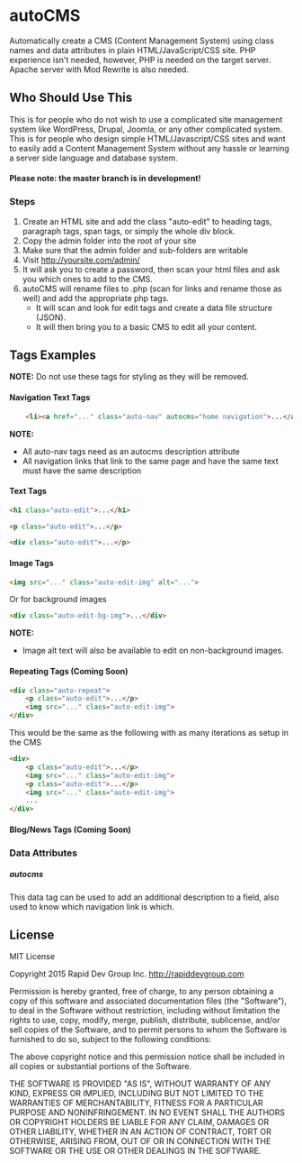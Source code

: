 # autoCMS
Automatically create a CMS (Content Management System) using class names and data attributes in plain HTML/JavaScript/CSS site. PHP experience isn't needed, however, PHP is needed on the target server. Apache server with Mod Rewrite is also needed.

## Who Should Use This
This is for people who do not wish to use a complicated site management system like WordPress, Drupal, Joomla, or any other complicated system. This is for people who design simple HTML/Javascript/CSS sites and want to easily add a Content Management System without any hassle or learning a server side language and database system.

#### Please note: the master branch is in development!


### Steps
1. Create an HTML site and add the class "auto-edit" to heading tags, paragraph tags, span tags, or simply the whole div block.
2. Copy the admin folder into the root of your site
3. Make sure that the admin folder and sub-folders are writable
4. Visit http://yoursite.com/admin/
5. It will ask you to create a password, then scan your html files and ask you which ones to add to the CMS.
6. autoCMS will rename files to .php (scan for links and rename those as well) and add the appropriate php tags.
    * It will scan and look for edit tags and create a data file structure (JSON).
    * It will then bring you to a basic CMS to edit all your content.


## Tags Examples

**NOTE:** Do not use these tags for styling as they will be removed.

#### Navigation Text Tags

```HTML
    <li><a href="..." class="auto-nav" autocms="home navigation">...</a>
```
**NOTE:**
* All auto-nav tags need as an autocms description attribute
* All navigation links that link to the same page and have the same text must have the same description


#### Text Tags

```HTML
<h1 class="auto-edit">...</h1>

<p class="auto-edit">...</p>

<div class="auto-edit">...</p>
```


#### Image Tags

```HTML
<img src="..." class="auto-edit-img" alt="...">
```
Or for background images

```HTML
<div class="auto-edit-bg-img">...</div>
```
**NOTE:**
* Image alt text will also be available to edit on non-background images.


#### Repeating Tags **(Coming Soon)**

```HTML
<div class="auto-repeat">
    <p class="auto-edit">...</p>
    <img src="..." class="auto-edit-img">
</div>
```

This would be the same as the following with as many iterations as setup in the CMS

```HTML
<div>
    <p class="auto-edit">...</p>
    <img src="..." class="auto-edit-img">
    <p class="auto-edit">...</p>
    <img src="..." class="auto-edit-img">
    ...
</div>
```


#### Blog/News Tags **(Coming Soon)**



### Data Attributes

##### autocms

This data tag can be used to add an additional description to a field, also used to know which navigation link is which.


## License

MIT License

Copyright 2015 Rapid Dev Group Inc. http://rapiddevgroup.com

Permission is hereby granted, free of charge, to any person obtaining
a copy of this software and associated documentation files (the
"Software"), to deal in the Software without restriction, including
without limitation the rights to use, copy, modify, merge, publish,
distribute, sublicense, and/or sell copies of the Software, and to
permit persons to whom the Software is furnished to do so, subject to
the following conditions:

The above copyright notice and this permission notice shall be
included in all copies or substantial portions of the Software.

THE SOFTWARE IS PROVIDED "AS IS", WITHOUT WARRANTY OF ANY KIND,
EXPRESS OR IMPLIED, INCLUDING BUT NOT LIMITED TO THE WARRANTIES OF
MERCHANTABILITY, FITNESS FOR A PARTICULAR PURPOSE AND
NONINFRINGEMENT. IN NO EVENT SHALL THE AUTHORS OR COPYRIGHT HOLDERS BE
LIABLE FOR ANY CLAIM, DAMAGES OR OTHER LIABILITY, WHETHER IN AN ACTION
OF CONTRACT, TORT OR OTHERWISE, ARISING FROM, OUT OF OR IN CONNECTION
WITH THE SOFTWARE OR THE USE OR OTHER DEALINGS IN THE SOFTWARE.